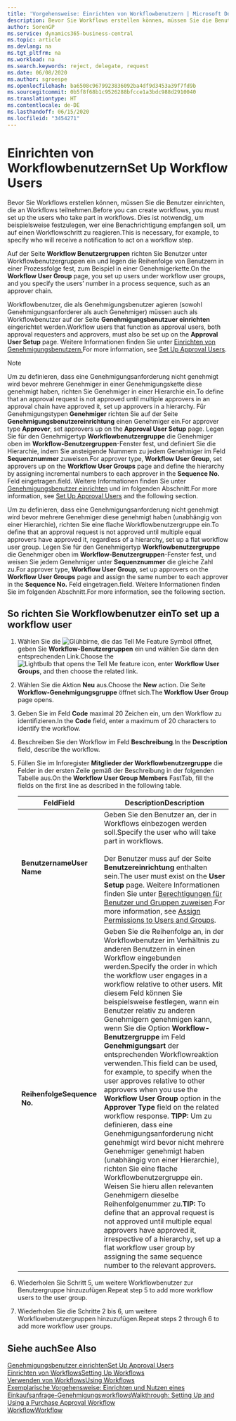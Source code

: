 ```yaml
---
title: 'Vorgehensweise: Einrichten von Workflowbenutzern | Microsoft Docs'
description: Bevor Sie Workflows erstellen können, müssen Sie die Benutzer einrichten, die an Workflows teilnehmen. Dies ist notwendig, um beispielsweise festzulegen, wer eine Benachrichtigung empfangen soll, um auf einen Workflowschritt zu reagieren.
author: SorenGP
ms.service: dynamics365-business-central
ms.topic: article
ms.devlang: na
ms.tgt_pltfrm: na
ms.workload: na
ms.search.keywords: reject, delegate, request
ms.date: 06/08/2020
ms.author: sgroespe
ms.openlocfilehash: ba6508c9679923836092ba4df9d3453a39f7fd9b
ms.sourcegitcommit: 0b5f8f68b1c9526288bfcce1a3bdc988d2910040
ms.translationtype: HT
ms.contentlocale: de-DE
ms.lasthandoff: 06/15/2020
ms.locfileid: "3454271"
---
```

# <a name="set-up-workflow-users"></a><span data-ttu-id="46529-104">Einrichten von Workflowbenutzern</span><span class="sxs-lookup"><span data-stu-id="46529-104">Set Up Workflow Users</span></span>

<span data-ttu-id="46529-105">Bevor Sie Workflows erstellen können, müssen Sie die Benutzer einrichten, die an Workflows teilnehmen.</span><span class="sxs-lookup"><span data-stu-id="46529-105">Before you can create workflows, you must set up the users who take part in workflows.</span></span> <span data-ttu-id="46529-106">Dies ist notwendig, um beispielsweise festzulegen, wer eine Benachrichtigung empfangen soll, um auf einen Workflowschritt zu reagieren.</span><span class="sxs-lookup"><span data-stu-id="46529-106">This is necessary, for example, to specify who will receive a notification to act on a workflow step.</span></span>  

<span data-ttu-id="46529-107">Auf der Seite  **Workflow Benutzergruppen** richten Sie Benutzer unter Workflowbenutzergruppen ein und legen die Reihenfolge von Benutzern in einer Prozessfolge fest, zum Beispiel in einer Genehmigerkette.</span><span class="sxs-lookup"><span data-stu-id="46529-107">On the **Workflow User Group** page, you set up users under workflow user groups, and you specify the users’ number in a process sequence, such as an approver chain.</span></span>  

<span data-ttu-id="46529-108">Workflowbenutzer, die als Genehmigungsbenutzer agieren (sowohl Genehmigungsanforderer als auch Genehmiger) müssen auch als Workflowbenutzer auf der Seite **Genehmigungsbenutzuer einrichten** eingerichtet werden.</span><span class="sxs-lookup"><span data-stu-id="46529-108">Workflow users that function as approval users, both approval requesters and approvers, must also be set up on the **Approval User Setup** page.</span></span> <span data-ttu-id="46529-109">Weitere Informationen finden Sie unter [Einrichten von Genehmigungsbenutzern.](across-how-to-set-up-approval-users.md)</span><span class="sxs-lookup"><span data-stu-id="46529-109">For more information, see [Set Up Approval Users](across-how-to-set-up-approval-users.md).</span></span>  

> [!NOTE]  
> <span data-ttu-id="46529-110">Um zu definieren, dass eine Genehmigungsanforderung nicht genehmigt wird bevor mehrere Genehmiger in einer Genehmigungskette diese genehmigt haben, richten Sie Genehmiger in einer Hierarchie ein.</span><span class="sxs-lookup"><span data-stu-id="46529-110">To define that an approval request is not approved until multiple approvers in an approval chain have approved it, set up approvers in a hierarchy.</span></span> <span data-ttu-id="46529-111">Für Genehmigungstypen **Genehmiger** richten Sie auf der Seite **Genehmigungsbenutzereinrichtung** einen Genehmiger ein.</span><span class="sxs-lookup"><span data-stu-id="46529-111">For approver type **Approver**, set approvers up on the **Approval User Setup** page.</span></span> <span data-ttu-id="46529-112">Legen Sie für den Genehmigertyp **Workflowbenutzergruppe** die Genehmiger oben im **Workflow-Benutzergruppen**-Fenster fest, und definiert Sie die Hierarchie, indem Sie ansteigende Nummern zu jedem Genehmiger im Feld **Sequenznummer** zuweisen.</span><span class="sxs-lookup"><span data-stu-id="46529-112">For approver type, **Workflow User Group**, set approvers up on the **Workflow User Groups** page and define the hierarchy by assigning incremental numbers to each approver in the **Sequence No.**</span></span> <span data-ttu-id="46529-113">Feld eingetragen.</span><span class="sxs-lookup"><span data-stu-id="46529-113">field.</span></span> <span data-ttu-id="46529-114">Weitere Informationen finden Sie unter [Genehmigungsbenutzer einrichten](across-how-to-set-up-approval-users.md) und im folgenden Abschnitt.</span><span class="sxs-lookup"><span data-stu-id="46529-114">For more information, see [Set Up Approval Users](across-how-to-set-up-approval-users.md) and the following section.</span></span>  
>
> <span data-ttu-id="46529-115">Um zu definieren, dass eine Genehmigungsanforderung nicht genehmigt wird bevor mehrere Genehmiger diese genehmigt haben (unabhängig von einer Hierarchie), richten Sie eine flache Workflowbenutzergruppe ein.</span><span class="sxs-lookup"><span data-stu-id="46529-115">To define that an approval request is not approved until multiple equal approvers have approved it, regardless of a hierarchy, set up a flat workflow user group.</span></span> <span data-ttu-id="46529-116">Legen Sie für den Genehmigertyp **Workflowbenutzergruppe** die Genehmiger oben im **Workflow-Benutzergruppen**-Fenster fest, und weisen Sie jedem Genehmiger unter **Sequenznummer** die gleiche Zahl zu.</span><span class="sxs-lookup"><span data-stu-id="46529-116">For approver type, **Workflow User Group**, set up approvers on the **Workflow User Groups** page and assign the same number to each approver in the **Sequence No.**</span></span> <span data-ttu-id="46529-117">Feld eingetragen.</span><span class="sxs-lookup"><span data-stu-id="46529-117">field.</span></span> <span data-ttu-id="46529-118">Weitere Informationen finden Sie im folgenden Abschnitt.</span><span class="sxs-lookup"><span data-stu-id="46529-118">For more information, see the following section.</span></span>  

## <a name="to-set-up-a-workflow-user"></a><span data-ttu-id="46529-119">So richten Sie Workflowbenutzer ein</span><span class="sxs-lookup"><span data-stu-id="46529-119">To set up a workflow user</span></span>

1. <span data-ttu-id="46529-120">Wählen Sie die ![Glühbirne, die das Tell Me Feature](media/ui-search/search_small.png "Tell Me-Funktion") Symbol öffnet, geben Sie **Workflow-Benutzergruppen** ein und wählen Sie dann den entsprechenden Link.</span><span class="sxs-lookup"><span data-stu-id="46529-120">Choose the ![Lightbulb that opens the Tell Me feature](media/ui-search/search_small.png "Tell me what you want to do") icon, enter **Workflow User Groups**, and then choose the related link.</span></span>  
2. <span data-ttu-id="46529-121">Wählen Sie die Aktion **Neu** aus.</span><span class="sxs-lookup"><span data-stu-id="46529-121">Choose the **New** action.</span></span> <span data-ttu-id="46529-122">Die Seite **Workflow-Genehmigungsgruppe** öffnet sich.</span><span class="sxs-lookup"><span data-stu-id="46529-122">The **Workflow User Group** page opens.</span></span>  
3. <span data-ttu-id="46529-123">Geben Sie im Feld **Code** maximal 20 Zeichen ein, um den Workflow zu identifizieren.</span><span class="sxs-lookup"><span data-stu-id="46529-123">In the **Code** field, enter a maximum of 20 characters to identify the workflow.</span></span>  
4. <span data-ttu-id="46529-124">Beschreiben Sie den Workflow im Feld **Beschreibung**.</span><span class="sxs-lookup"><span data-stu-id="46529-124">In the **Description** field, describe the workflow.</span></span>  
5. <span data-ttu-id="46529-125">Füllen Sie im Inforegister **Mitglieder der Workflowbenutzergruppe** die Felder in der ersten Zeile gemäß der Beschreibung in der folgenden Tabelle aus.</span><span class="sxs-lookup"><span data-stu-id="46529-125">On the **Workflow User Group Members** FastTab, fill the fields on the first line as described in the following table.</span></span>  

    |<span data-ttu-id="46529-126">Feld</span><span class="sxs-lookup"><span data-stu-id="46529-126">Field</span></span>|<span data-ttu-id="46529-127">Description</span><span class="sxs-lookup"><span data-stu-id="46529-127">Description</span></span>|  
    |---------------------------------|---------------------------------------|  
    |<span data-ttu-id="46529-128">**Benutzername**</span><span class="sxs-lookup"><span data-stu-id="46529-128">**User Name**</span></span>|<span data-ttu-id="46529-129">Geben Sie den Benutzer an, der in Workflows einbezogen werden soll.</span><span class="sxs-lookup"><span data-stu-id="46529-129">Specify the user who will take part in workflows.</span></span><br /><br /> <span data-ttu-id="46529-130">Der Benutzer muss auf der Seite **Benutzereinrichtung** enthalten sein.</span><span class="sxs-lookup"><span data-stu-id="46529-130">The user must exist on the **User Setup** page.</span></span> <span data-ttu-id="46529-131">Weitere Informationen finden Sie unter [Berechtigungen für Benutzer und Gruppen zuweisen](ui-define-granular-permissions.md).</span><span class="sxs-lookup"><span data-stu-id="46529-131">For more information, see [Assign Permissions to Users and Groups](ui-define-granular-permissions.md).</span></span>|  
    |<span data-ttu-id="46529-132">**Reihenfolge**</span><span class="sxs-lookup"><span data-stu-id="46529-132">**Sequence No.**</span></span>|<span data-ttu-id="46529-133">Geben Sie die Reihenfolge an, in der Workflowbenutzer im Verhältnis zu anderen Benutzern in einen Workflow eingebunden werden.</span><span class="sxs-lookup"><span data-stu-id="46529-133">Specify the order in which the workflow user engages in a workflow relative to other users.</span></span> <span data-ttu-id="46529-134">Mit diesem Feld können Sie beispielsweise festlegen, wann ein Benutzer relativ zu anderen Genehmigern genehmigen kann, wenn Sie die Option **Workflow-Benutzergruppe** im Feld **Genehmigungsart** der entsprechenden Workflowreaktion verwenden.</span><span class="sxs-lookup"><span data-stu-id="46529-134">This field can be used, for example, to specify when the user approves relative to other approvers when you use the **Workflow User Group** option in the **Approver Type** field on the related workflow response.</span></span> <span data-ttu-id="46529-135">**TIPP:** Um zu definieren, dass eine Genehmigungsanforderung nicht genehmigt wird bevor nicht mehrere Genehmiger genehmigt haben (unabhängig von einer Hierarchie), richten Sie eine flache Workflowbenutzergruppe ein. Weisen Sie hieru allen relevanten Genehmigern dieselbe Reihenfolgenummer zu.</span><span class="sxs-lookup"><span data-stu-id="46529-135">**TIP:**  To define that an approval request is not approved until multiple equal approvers have approved it, irrespective of a hierarchy, set up a flat workflow user group by assigning the same sequence number to the relevant approvers.</span></span>|  
6. <span data-ttu-id="46529-136">Wiederholen Sie Schritt 5, um weitere Workflowbenutzer zur Benutzergruppe hinzuzufügen.</span><span class="sxs-lookup"><span data-stu-id="46529-136">Repeat step 5 to add more workflow users to the user group.</span></span>  
7. <span data-ttu-id="46529-137">Wiederholen Sie die Schritte 2 bis 6, um weitere Workflowbenutzergruppen hinzuzufügen.</span><span class="sxs-lookup"><span data-stu-id="46529-137">Repeat steps 2 through 6 to add more workflow user groups.</span></span>  

## <a name="see-also"></a><span data-ttu-id="46529-138">Siehe auch</span><span class="sxs-lookup"><span data-stu-id="46529-138">See Also</span></span>

[<span data-ttu-id="46529-139">Genehmigungsbenutzer einrichten</span><span class="sxs-lookup"><span data-stu-id="46529-139">Set Up Approval Users</span></span>](across-how-to-set-up-approval-users.md)  
[<span data-ttu-id="46529-140">Einrichten von Workflows</span><span class="sxs-lookup"><span data-stu-id="46529-140">Setting Up Workflows</span></span>](across-set-up-workflows.md)  
[<span data-ttu-id="46529-141">Verwenden von Workflows</span><span class="sxs-lookup"><span data-stu-id="46529-141">Using Workflows</span></span>](across-use-workflows.md)  
[<span data-ttu-id="46529-142">Exemplarische Vorgehensweise: Einrichten und Nutzen eines Einkaufsanfrage-Genehmigungsworkflows</span><span class="sxs-lookup"><span data-stu-id="46529-142">Walkthrough: Setting Up and Using a Purchase Approval Workflow</span></span>](walkthrough-setting-up-and-using-a-purchase-approval-workflow.md)  
[<span data-ttu-id="46529-143">Workflow</span><span class="sxs-lookup"><span data-stu-id="46529-143">Workflow</span></span>](across-workflow.md)  
